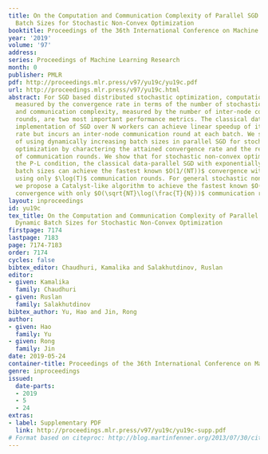 ```yaml
---
title: On the Computation and Communication Complexity of Parallel SGD with Dynamic
  Batch Sizes for Stochastic Non-Convex Optimization
booktitle: Proceedings of the 36th International Conference on Machine Learning
year: '2019'
volume: '97'
address: 
series: Proceedings of Machine Learning Research
month: 0
publisher: PMLR
pdf: http://proceedings.mlr.press/v97/yu19c/yu19c.pdf
url: http://proceedings.mlr.press/v97/yu19c.html
abstract: For SGD based distributed stochastic optimization, computation complexity,
  measured by the convergence rate in terms of the number of stochastic gradient calls,
  and communication complexity, measured by the number of inter-node communication
  rounds, are two most important performance metrics. The classical data-parallel
  implementation of SGD over N workers can achieve linear speedup of its convergence
  rate but incurs an inter-node communication round at each batch. We study the benefit
  of using dynamically increasing batch sizes in parallel SGD for stochastic non-convex
  optimization by charactering the attained convergence rate and the required number
  of communication rounds. We show that for stochastic non-convex optimization under
  the P-L condition, the classical data-parallel SGD with exponentially increasing
  batch sizes can achieve the fastest known $O(1/(NT))$ convergence with linear speedup
  using only $\log(T)$ communication rounds. For general stochastic non-convex optimization,
  we propose a Catalyst-like algorithm to achieve the fastest known $O(1/\sqrt{NT})$
  convergence with only $O(\sqrt{NT}\log(\frac{T}{N}))$ communication rounds.
layout: inproceedings
id: yu19c
tex_title: On the Computation and Communication Complexity of Parallel {SGD} with
  Dynamic Batch Sizes for Stochastic Non-Convex Optimization
firstpage: 7174
lastpage: 7183
page: 7174-7183
order: 7174
cycles: false
bibtex_editor: Chaudhuri, Kamalika and Salakhutdinov, Ruslan
editor:
- given: Kamalika
  family: Chaudhuri
- given: Ruslan
  family: Salakhutdinov
bibtex_author: Yu, Hao and Jin, Rong
author:
- given: Hao
  family: Yu
- given: Rong
  family: Jin
date: 2019-05-24
container-title: Proceedings of the 36th International Conference on Machine Learning
genre: inproceedings
issued:
  date-parts:
  - 2019
  - 5
  - 24
extras:
- label: Supplementary PDF
  link: http://proceedings.mlr.press/v97/yu19c/yu19c-supp.pdf
# Format based on citeproc: http://blog.martinfenner.org/2013/07/30/citeproc-yaml-for-bibliographies/
---
```

